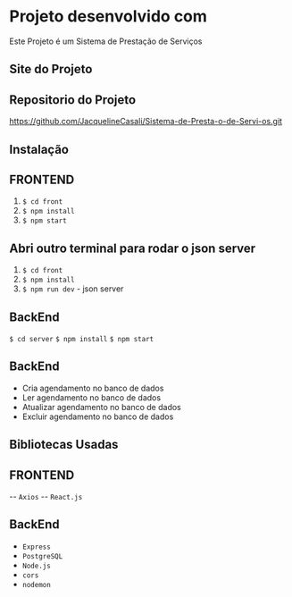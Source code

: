 # Projeto desenvolvido com

Este Projeto  é  um Sistema de Prestação de Serviços

 <!-- <p align="center">
  <img src="./pet/public/2023-06-15_205112.jpg" width="600px">
</p> -->

  <!-- <iframe width="560" height="315" src="./pet/public/Video_2023-06-15_210440.gif" frameborder="0" allow="accelerometer; autoplay; encrypted-media; gyroscope; picture-in-picture" allowfullscreen></iframe> -->

## Site do Projeto



## Repositorio do Projeto

https://github.com/JacquelineCasali/Sistema-de-Presta-o-de-Servi-os.git

## Instalação

## FRONTEND

1. `$ cd front`
2. `$ npm install`
3. `$ npm start`

## Abri outro terminal para rodar o json server
1. `$ cd front`
2. `$ npm install`
3. `$ npm run dev` - json server

## BackEnd

`$ cd server`
`$ npm install`
`$ npm start`

## BackEnd

- Cria agendamento  no banco de dados
- Ler agendamento no banco de dados
- Atualizar agendamento no banco de dados
- Excluir agendamento no banco de dados


## Bibliotecas Usadas

## FRONTEND

-- `Axios`
-- `React.js`

## BackEnd

- `Express`
- `PostgreSQL`
- `Node.js`
- `cors `
- `nodemon`
